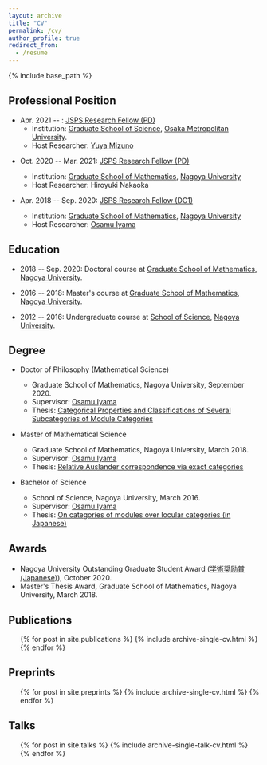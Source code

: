 ```yaml
---
layout: archive
title: "CV"
permalink: /cv/
author_profile: true
redirect_from:
  - /resume
---
```


{% include base_path %}


## Professional Position

- Apr. 2021 -- : [JSPS Research Fellow (PD)](https://www.jsps.go.jp/english/e-pd/)
  * Institution: [Graduate School of Science](https://www.omu.ac.jp/sci/en/), [Osaka Metropolitan University](https://www.omu.ac.jp/en/).
  * Host Researcher: [Yuya Mizuno](https://researchmap.jp/y-mizuno?lang=en)

* Oct. 2020 -- Mar. 2021: [JSPS Research Fellow (PD)](https://www.jsps.go.jp/english/e-pd/)
  * Institution: [Graduate School of Mathematics](http://www.math.nagoya-u.ac.jp/en/index.html), [Nagoya University](http://en.nagoya-u.ac.jp/)
  * Host Researcher: Hiroyuki Nakaoka

* Apr. 2018 -- Sep. 2020: [JSPS Research Fellow (DC1)](https://www.jsps.go.jp/english/e-pd/)
  * Institution: [Graduate School of Mathematics](http://www.math.nagoya-u.ac.jp/en/index.html), [Nagoya University](http://en.nagoya-u.ac.jp/)
  * Host Researcher: [Osamu Iyama](https://www.math.nagoya-u.ac.jp/~iyama/)


## Education

* 2018 -- Sep. 2020: Doctoral course at [Graduate School of Mathematics](http://www.math.nagoya-u.ac.jp/en/index.html),
[Nagoya University](http://en.nagoya-u.ac.jp/).

* 2016 -- 2018: Master's course at [Graduate School of Mathematics](http://www.math.nagoya-u.ac.jp/en/index.html),
[Nagoya University](http://en.nagoya-u.ac.jp/).

* 2012 -- 2016: Undergraduate course at [School of Science](https://www.sci.nagoya-u.ac.jp/en/), [Nagoya University](http://en.nagoya-u.ac.jp/).

## Degree

* Doctor of Philosophy (Mathematical Science)
  * Graduate School of Mathematics, Nagoya University, September 2020.
  * Supervisor: [Osamu Iyama](https://www.math.nagoya-u.ac.jp/~iyama/)
  * Thesis: [Categorical Properties and Classifications of Several Subcategories of Module Categories](/files/phd_thesis.pdf)

* Master of Mathematical Science
  * Graduate School of Mathematics, Nagoya University, March 2018.
  * Supervisor: [Osamu Iyama](https://www.math.nagoya-u.ac.jp/~iyama/)
  * Thesis: [Relative Auslander correspondence via exact categories](/files/master_thesis.pdf)

* Bachelor of Science
  * School of Science, Nagoya University, March 2016.
  * Supervisor: [Osamu Iyama](https://www.math.nagoya-u.ac.jp/~iyama/)
  * Thesis: [On categories of modules over locular categories (in Japanese)](/files/sotsuron.pdf)

## Awards
- Nagoya University Outstanding Graduate Student Award ([学術奨励賞 (Japanese)](http://www.nagoya-u.ac.jp/academics/scholarship/nu-incentive/index.html)), October 2020.
- Master's Thesis Award, Graduate School of Mathematics, Nagoya University, March 2018.


## Publications

  <ul>{% for post in site.publications %}
    {% include archive-single-cv.html %}
  {% endfor %}</ul>

## Preprints

  <ul>{% for post in site.preprints %}
    {% include archive-single-cv.html %}
  {% endfor %}</ul>

## Talks

  <ul>{% for post in site.talks %}
    {% include archive-single-talk-cv.html %}
  {% endfor %}</ul>
<!--
Teaching
======
  <ul>{% for post in site.teaching %}
    {% include archive-single-cv.html %}
  {% endfor %}</ul>
-->
